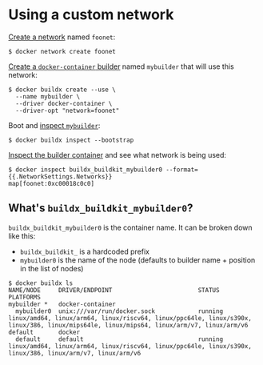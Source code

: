 # Using a custom network

[Create a network](https://docs.docker.com/engine/reference/commandline/network_create/)
named `foonet`:

```console
$ docker network create foonet
```

[Create a `docker-container` builder](../reference/buildx_create.md) named
`mybuilder` that will use this network:

```console
$ docker buildx create --use \
  --name mybuilder \
  --driver docker-container \
  --driver-opt "network=foonet"
```

Boot and [inspect `mybuilder`](../reference/buildx_inspect.md):

```console
$ docker buildx inspect --bootstrap
```

[Inspect the builder container](https://docs.docker.com/engine/reference/commandline/inspect/)
and see what network is being used:

```console
$ docker inspect buildx_buildkit_mybuilder0 --format={{.NetworkSettings.Networks}}
map[foonet:0xc00018c0c0]
```

## What's `buildx_buildkit_mybuilder0`?

`buildx_buildkit_mybuilder0` is the container name. It can be broken down like this:

* `buildx_buildkit_` is a hardcoded prefix
* `mybuilder0` is the name of the node (defaults to builder name + position in the list of nodes)

```console
$ docker buildx ls
NAME/NODE     DRIVER/ENDPOINT                        STATUS                 PLATFORMS
mybuilder *   docker-container
  mybuilder0  unix:///var/run/docker.sock            running                linux/amd64, linux/arm64, linux/riscv64, linux/ppc64le, linux/s390x, linux/386, linux/mips64le, linux/mips64, linux/arm/v7, linux/arm/v6     
default       docker
  default     default                                running                linux/amd64, linux/arm64, linux/riscv64, linux/ppc64le, linux/s390x, linux/386, linux/arm/v7, linux/arm/v6
```
